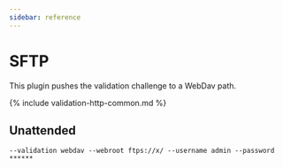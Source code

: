 ```yaml
---
sidebar: reference
---
```


# SFTP
This plugin pushes the validation challenge to a WebDav path.

{% include validation-http-common.md %}

## Unattended 
`--validation webdav --webroot ftps://x/ --username admin --password ******`